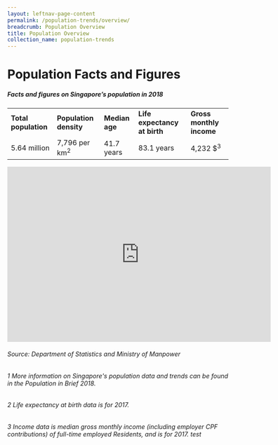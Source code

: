 ```yaml
---
layout: leftnav-page-content
permalink: /population-trends/overview/
breadcrumb: Population Overview
title: Population Overview
collection_name: population-trends
---
```


# Population Facts and Figures
##### Facts and figures on Singapore’s population in 2018
<table class="table-h">
  <tr>
  	<td><strong>Total population</strong></td>
    <td><strong>Population density</strong></td>
    <td><strong>Median age</strong></td>
    <td><strong>Life expectancy at birth</strong></td>
    <td><strong>Gross monthly income</strong></td>
  </tr>
  <tr>
    <td>5.64 million</td>
    <td>7,796 per km<sup>2</sup></td>
    <td>41.7 years</td>
    <td>83.1 years</td>
    <td>4,232 $<sup>3</sup></td>
  </tr>
</table>


 

<iframe width="600" height="400" src="https://data.gov.sg/dataset/hdb-resale-price-index/resource/52e93430-01b7-4de0-80df-bc83d0afed40/view/14c47d07-1395-4661-8466-728abce27f5f" frameBorder="0"> </iframe>

###### Source: Department of Statistics and Ministry of Manpower
###### 1 More information on Singapore's population data and trends can be found in the Population in Brief 2018. 
###### 2 Life expectancy at birth data is for 2017.
###### 3 Income data is median gross monthly income (including employer CPF contributions) of full-time employed Residents, and is for 2017. test
